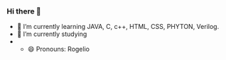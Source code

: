 ### Hi there 👋
- 🌱 I’m currently learning JAVA, C, c++, HTML, CSS, PHYTON, Verilog.
- 🔭 I’m currently studying
- - 😄 Pronouns: Rogelio

<!--
**rogeliovc/rogeliovc** is a ✨ _special_ ✨ repository because its `README.md` (this file) appears on your GitHub profile.

Here are some ideas to get you started:

- 🔭 I’m currently working on ...
- 🌱 I’m currently learning ...
- 👯 I’m looking to collaborate on ...
- 🤔 I’m looking for help with ...
- 💬 Ask me about ...
- 📫 How to reach me: ...
- 😄 Pronouns: ...
- ⚡ Fun fact: ...
-->

